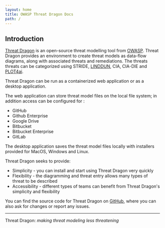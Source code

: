 ```yaml
---
layout: home
title: OWASP Threat Dragon Docs
path: /
---
```


## Introduction

[Threat Dragon][td] is an open-source threat modelling tool from [OWASP][owasp].
Threat Dragon provides an environment to create threat models as
data-flow diagrams, along with associated threats and remediations.
The threats threats can be categorized using STRIDE, [LINDDUN][linddun],
CIA, CIA-DIE and [PLOT4ai][plot4ai].

Threat Dragon can be run as a containerized web application or as a desktop application.

The web application can store threat model files on the local file system; in addition access can be configured for :

- GitHub
- Github Enterprise
- Google Drive
- Bitbucket
- Bitbucket Enterprise
- GitLab

The desktop application saves the threat model files locally
with installers provided for MacOS, Windows and Linux.

Threat Dragon seeks to provide:

- Simplicity - you can install and start using Threat Dragon very quickly
- Flexibility - the diagramming and threat entry allows many types of threat to be described
- Accessibility - different types of teams can benefit from Threat Dragon's simplicity and flexibility

You can find the source code for Threat Dragon on [GitHub][repo],
where you can also ask for changes or report any issues.

----

Threat Dragon: _making threat modeling less threatening_

[linddun]: https://www.linddun.org/
[owasp]: https://www.owasp.org
[plot4ai]: https://plot4.ai/
[repo]: https://github.com/OWASP/threat-dragon
[td]: http://owasp.org/www-project-threat-dragon
